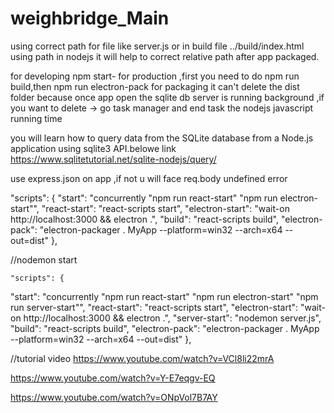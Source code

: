 # weighbridge_Main
using correct path for file like server.js or in build file ../build/index.html
using path in nodejs it will help to correct relative path after app packaged.

for developing npm start-
for production ,first you need to do npm run build,then npm run electron-pack for packaging 
it can't delete the dist folder because once app open the sqlite db server is running background ,if you want to delete -> go task manager and end task the nodejs javascript running time

you will learn how to query data from the SQLite database from a Node.js application using sqlite3 API.belowe link
https://www.sqlitetutorial.net/sqlite-nodejs/query/


use express.json on app ,if not u will face req.body undefined error 


"scripts": {
    "start": "concurrently \"npm run react-start\" \"npm run electron-start\"",
    "react-start": "react-scripts start",
    "electron-start": "wait-on http://localhost:3000 && electron .",
    "build": "react-scripts build",
    "electron-pack": "electron-packager . MyApp --platform=win32 --arch=x64 --out=dist"
  },


//nodemon start

    "scripts": {
  "start": "concurrently \"npm run react-start\" \"npm run electron-start\" \"npm run server-start\"",
  "react-start": "react-scripts start",
  "electron-start": "wait-on http://localhost:3000 && electron .",
  "server-start": "nodemon server.js", 
  "build": "react-scripts build",
  "electron-pack": "electron-packager . MyApp --platform=win32 --arch=x64 --out=dist"
},


//tutorial video
https://www.youtube.com/watch?v=VCl8li22mrA

https://www.youtube.com/watch?v=Y-E7eqgv-EQ

https://www.youtube.com/watch?v=ONpVol7B7AY